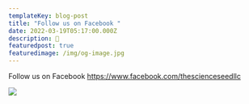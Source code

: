 ```yaml
---
templateKey: blog-post
title: "Follow us on Facebook "
date: 2022-03-19T05:17:00.000Z
description: 👋
featuredpost: true
featuredimage: /img/og-image.jpg
---
```

Follow us on Facebook <https://www.facebook.com/thescienceseedllc>

![](/img/og-image.jpg)